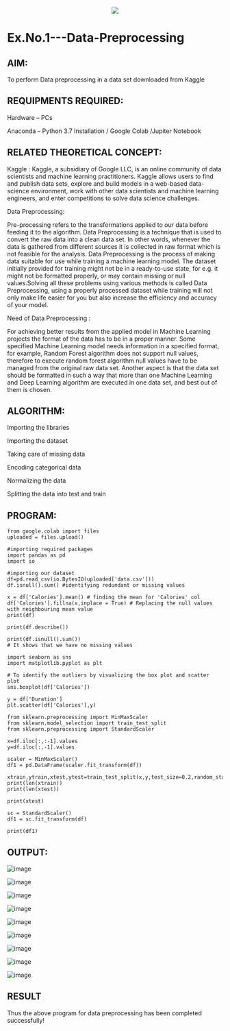 <p align="center">
  <img src="https://capsule-render.vercel.app/api?type=waving&color=auto&height=300&section=header&text=Neural%20Networks&fontSize=90" />
</p>


# Ex.No.1---Data-Preprocessing
## AIM:

To perform Data preprocessing in a data set downloaded from Kaggle

## REQUIPMENTS REQUIRED:

Hardware – PCs

Anaconda – Python 3.7 Installation / Google Colab /Jupiter Notebook

## RELATED THEORETICAL CONCEPT:
Kaggle :
Kaggle, a subsidiary of Google LLC, is an online community of data scientists and machine learning practitioners. Kaggle allows users to find and publish data sets, explore and build models in a web-based data-science environment, work with other data scientists and machine learning engineers, and enter competitions to solve data science challenges.

Data Preprocessing:

Pre-processing refers to the transformations applied to our data before feeding it to the algorithm. Data Preprocessing is a technique that is used to convert the raw data into a clean data set. In other words, whenever the data is gathered from different sources it is collected in raw format which is not feasible for the analysis.
Data Preprocessing is the process of making data suitable for use while training a machine learning model. The dataset initially provided for training might not be in a ready-to-use state, for e.g. it might not be formatted properly, or may contain missing or null values.Solving all these problems using various methods is called Data Preprocessing, using a properly processed dataset while training will not only make life easier for you but also increase the efficiency and accuracy of your model.

Need of Data Preprocessing :

For achieving better results from the applied model in Machine Learning projects the format of the data has to be in a proper manner. Some specified Machine Learning model needs information in a specified format, for example, Random Forest algorithm does not support null values, therefore to execute random forest algorithm null values have to be managed from the original raw data set.
Another aspect is that the data set should be formatted in such a way that more than one Machine Learning and Deep Learning algorithm are executed in one data set, and best out of them is chosen.


## ALGORITHM:

Importing the libraries

Importing the dataset

Taking care of missing data

Encoding categorical data

Normalizing the data

Splitting the data into test and train

## PROGRAM:

```
from google.colab import files
uploaded = files.upload()

#importing required packages
import pandas as pd
import io

#importing our dataset
df=pd.read_csv(io.BytesIO(uploaded['data.csv']))
df.isnull().sum() #identifying redundant or missing values

x = df['Calories'].mean() # finding the mean for 'Calories' col
df['Calories'].fillna(x,inplace = True) # Replacing the null values with neighbouring mean value
print(df)

print(df.describe())

print(df.isnull().sum())
# It shows that we have no missing values

import seaborn as sns
import matplotlib.pyplot as plt

# To identify the outliers by visualizing the box plot and scatter plot
sns.boxplot(df['Calories'])

y = df['Duration']
plt.scatter(df['Calories'],y)

from sklearn.preprocessing import MinMaxScaler
from sklearn.model_selection import train_test_split
from sklearn.preprocessing import StandardScaler

x=df.iloc[:,:-1].values
y=df.iloc[:,-1].values

scaler = MinMaxScaler()
df1 = pd.DataFrame(scaler.fit_transform(df))

xtrain,ytrain,xtest,ytest=train_test_split(x,y,test_size=0.2,random_state=2)
print(len(xtrain))
print(len(xtest))

print(xtest)

sc = StandardScaler()
df1 = sc.fit_transform(df)

print(df1)
```


## OUTPUT:
![image](https://user-images.githubusercontent.com/114254543/192131319-ed941cc7-b220-4ba2-96d4-071a811118d5.png)

![image](https://user-images.githubusercontent.com/114254543/192131363-c6f11813-7b07-48c8-90ec-c5f1926e8a29.png)

![image](https://user-images.githubusercontent.com/114254543/192131385-7a874368-edc2-440c-b83b-9eb4e5c7058d.png)

![image](https://user-images.githubusercontent.com/114254543/192131394-9ce892a1-0a9a-4e0e-98c0-d6809ca06830.png)

![image](https://user-images.githubusercontent.com/114254543/192131400-97c2401b-1685-4c7c-a15f-115880687871.png)

![image](https://user-images.githubusercontent.com/114254543/192131408-df0d7073-6b57-4d05-b8b7-9f6bcf83aeda.png)

![image](https://user-images.githubusercontent.com/114254543/192131423-514bc110-25f7-4c94-a969-08605a188f4c.png)

![image](https://user-images.githubusercontent.com/114254543/192131441-474204fd-1180-4772-a1db-c702083e4f13.png)

![image](https://user-images.githubusercontent.com/114254543/192131457-f1a1af2e-9c16-4761-bb9f-e473e0b28de4.png)


## RESULT
Thus the above program for data preprocessing has been completed successfully!
        
